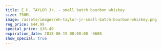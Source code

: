 ```yaml
---
title: E.H. TAYLOR Jr. - small batch bourbon whiskey
size: 750ML
image: /assets/images/eh-taylor-jr-small-batch-bourbon-whiskey.png
reg_price: $44.99
special_price: $36.49
expiration_date: 2018-06-19 00:00:00 -0600
show_special: true
---
```


